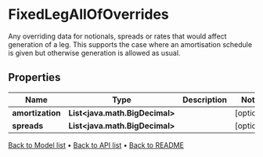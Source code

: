 

# FixedLegAllOfOverrides

Any overriding data for notionals, spreads or rates that would affect generation of a leg.  This supports the case where an amortisation schedule is given but otherwise generation is allowed as usual.

## Properties

| Name | Type | Description | Notes |
|------------ | ------------- | ------------- | -------------|
|**amortization** | **List&lt;java.math.BigDecimal&gt;** |  |  [optional] |
|**spreads** | **List&lt;java.math.BigDecimal&gt;** |  |  [optional] |



[Back to Model list](../README.md#documentation-for-models) &#8226; [Back to API list](../README.md#documentation-for-api-endpoints) &#8226; [Back to README](../README.md)


